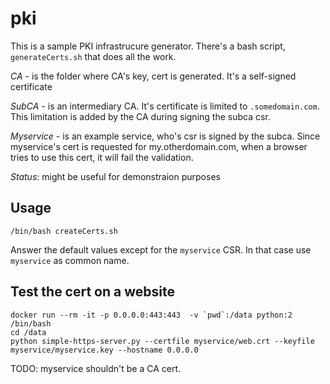 pki
===

This is a sample PKI infrastrucure generator. There's a bash script, `generateCerts.sh` that does all the work.

*CA* - is the folder where CA's key, cert is generated. It's a self-signed certificate

*SubCA* - is an intermediary CA. It's certificate is limited to `.somedomain.com`. This limitation is added by the CA during signing the subca csr.

*Myservice* - is an example service, who's csr is signed by the subca. Since myservice's cert is requested for my.otherdomain.com, when a browser tries to use this cert, it will fail the validation.

*Status*: might be useful for demonstraion purposes

Usage
-----

```
/bin/bash createCerts.sh
```

Answer the default values except for the `myservice` CSR. In that case use `myservice` as common name.

Test the cert on a website
--------------------------
```
docker run --rm -it -p 0.0.0.0:443:443  -v `pwd`:/data python:2 /bin/bash
cd /data
python simple-https-server.py --certfile myservice/web.crt --keyfile myservice/myservice.key --hostname 0.0.0.0
```

TODO: myservice shouldn't be a CA cert.
